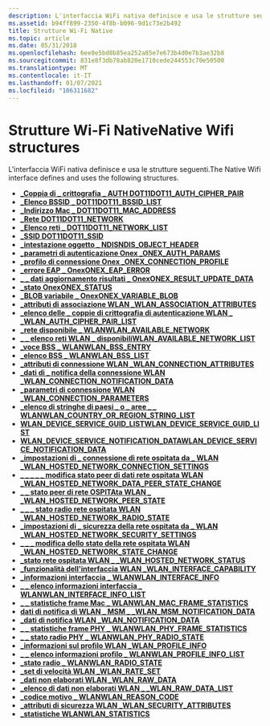 ```yaml
---
description: L'interfaccia WiFi nativa definisce e usa le strutture seguenti.
ms.assetid: b94ff899-2350-4f8b-b096-9d1c73e2b492
title: Strutture Wi-Fi Native
ms.topic: article
ms.date: 05/31/2018
ms.openlocfilehash: 6ee8e5bd8b85ea252a85e7e673b4d0e7b3ae32b8
ms.sourcegitcommit: 831e8f3db78ab820e1710cede244553c70e50500
ms.translationtype: MT
ms.contentlocale: it-IT
ms.lasthandoff: 01/07/2021
ms.locfileid: "106311682"
---
```

# <a name="native-wifi-structures"></a><span data-ttu-id="6f0ac-103">Strutture Wi-Fi Native</span><span class="sxs-lookup"><span data-stu-id="6f0ac-103">Native Wifi structures</span></span>

<span data-ttu-id="6f0ac-104">L'interfaccia WiFi nativa definisce e usa le strutture seguenti.</span><span class="sxs-lookup"><span data-stu-id="6f0ac-104">The Native Wifi interface defines and uses the following structures.</span></span>

-   [<span data-ttu-id="6f0ac-105">**\_Coppia di \_ crittografia \_ AUTH DOT11**</span><span class="sxs-lookup"><span data-stu-id="6f0ac-105">**DOT11\_AUTH\_CIPHER\_PAIR**</span></span>](dot11-auth-cipher-pair.md)
-   [<span data-ttu-id="6f0ac-106">**\_Elenco BSSID \_ DOT11**</span><span class="sxs-lookup"><span data-stu-id="6f0ac-106">**DOT11\_BSSID\_LIST**</span></span>](dot11-bssid-list.md)
-   [<span data-ttu-id="6f0ac-107">**\_Indirizzo Mac \_ DOT11**</span><span class="sxs-lookup"><span data-stu-id="6f0ac-107">**DOT11\_MAC\_ADDRESS**</span></span>](dot11-mac-address-type.md)
-   [<span data-ttu-id="6f0ac-108">**\_Rete DOT11**</span><span class="sxs-lookup"><span data-stu-id="6f0ac-108">**DOT11\_NETWORK**</span></span>](/windows/desktop/api/wlanapi/ns-wlanapi-dot11_network)
-   [<span data-ttu-id="6f0ac-109">**\_Elenco reti \_ DOT11**</span><span class="sxs-lookup"><span data-stu-id="6f0ac-109">**DOT11\_NETWORK\_LIST**</span></span>](/windows/desktop/api/wlanapi/ns-wlanapi-dot11_network_list)
-   [<span data-ttu-id="6f0ac-110">**\_SSID DOT11**</span><span class="sxs-lookup"><span data-stu-id="6f0ac-110">**DOT11\_SSID**</span></span>](dot11-ssid.md)
-   [<span data-ttu-id="6f0ac-111">**\_intestazione oggetto \_ NDIS**</span><span class="sxs-lookup"><span data-stu-id="6f0ac-111">**NDIS\_OBJECT\_HEADER**</span></span>](ndis-object-header.md)
-   [<span data-ttu-id="6f0ac-112">**\_parametri di autenticazione Onex \_**</span><span class="sxs-lookup"><span data-stu-id="6f0ac-112">**ONEX\_AUTH\_PARAMS**</span></span>](/windows/desktop/api/dot1x/ns-dot1x-onex_auth_params)
-   [<span data-ttu-id="6f0ac-113">**\_profilo di connessione Onex \_**</span><span class="sxs-lookup"><span data-stu-id="6f0ac-113">**ONEX\_CONNECTION\_PROFILE**</span></span>](onex-connection-profile.md)
-   [<span data-ttu-id="6f0ac-114">**\_errore EAP \_ Onex**</span><span class="sxs-lookup"><span data-stu-id="6f0ac-114">**ONEX\_EAP\_ERROR**</span></span>](/windows/desktop/api/dot1x/ns-dot1x-onex_eap_error)
-   [<span data-ttu-id="6f0ac-115">**\_ \_ dati aggiornamento risultati \_ Onex**</span><span class="sxs-lookup"><span data-stu-id="6f0ac-115">**ONEX\_RESULT\_UPDATE\_DATA**</span></span>](/windows/desktop/api/dot1x/ns-dot1x-onex_result_update_data)
-   [<span data-ttu-id="6f0ac-116">**\_stato Onex**</span><span class="sxs-lookup"><span data-stu-id="6f0ac-116">**ONEX\_STATUS**</span></span>](/windows/desktop/api/dot1x/ns-dot1x-onex_status)
-   [<span data-ttu-id="6f0ac-117">**\_BLOB variabile \_ Onex**</span><span class="sxs-lookup"><span data-stu-id="6f0ac-117">**ONEX\_VARIABLE\_BLOB**</span></span>](/windows/desktop/api/dot1x/ns-dot1x-onex_variable_blob)
-   [<span data-ttu-id="6f0ac-118">**\_attributi di associazione WLAN \_**</span><span class="sxs-lookup"><span data-stu-id="6f0ac-118">**WLAN\_ASSOCIATION\_ATTRIBUTES**</span></span>](/windows/desktop/api/wlanapi/ns-wlanapi-wlan_association_attributes)
-   [<span data-ttu-id="6f0ac-119">**\_elenco delle \_ coppie di crittografia di autenticazione WLAN \_ \_**</span><span class="sxs-lookup"><span data-stu-id="6f0ac-119">**WLAN\_AUTH\_CIPHER\_PAIR\_LIST**</span></span>](/windows/desktop/api/wlanapi/ns-wlanapi-wlan_auth_cipher_pair_list)
-   [<span data-ttu-id="6f0ac-120">**\_rete disponibile \_ WLAN**</span><span class="sxs-lookup"><span data-stu-id="6f0ac-120">**WLAN\_AVAILABLE\_NETWORK**</span></span>](/windows/desktop/api/wlanapi/ns-wlanapi-wlan_available_network)
-   [<span data-ttu-id="6f0ac-121">**\_ \_ elenco reti WLAN \_ disponibili**</span><span class="sxs-lookup"><span data-stu-id="6f0ac-121">**WLAN\_AVAILABLE\_NETWORK\_LIST**</span></span>](/windows/desktop/api/wlanapi/ns-wlanapi-wlan_available_network_list)
-   [<span data-ttu-id="6f0ac-122">**\_voce BSS \_ WLAN**</span><span class="sxs-lookup"><span data-stu-id="6f0ac-122">**WLAN\_BSS\_ENTRY**</span></span>](/windows/desktop/api/wlanapi/ns-wlanapi-wlan_bss_entry)
-   [<span data-ttu-id="6f0ac-123">**\_elenco BSS \_ WLAN**</span><span class="sxs-lookup"><span data-stu-id="6f0ac-123">**WLAN\_BSS\_LIST**</span></span>](/windows/desktop/api/wlanapi/ns-wlanapi-wlan_bss_list)
-   [<span data-ttu-id="6f0ac-124">**\_attributi di connessione WLAN \_**</span><span class="sxs-lookup"><span data-stu-id="6f0ac-124">**WLAN\_CONNECTION\_ATTRIBUTES**</span></span>](/windows/desktop/api/wlanapi/ns-wlanapi-wlan_connection_attributes)
-   [<span data-ttu-id="6f0ac-125">**\_dati di \_ notifica della connessione WLAN \_**</span><span class="sxs-lookup"><span data-stu-id="6f0ac-125">**WLAN\_CONNECTION\_NOTIFICATION\_DATA**</span></span>](/windows/desktop/api/wlanapi/ns-wlanapi-wlan_connection_notification_data)
-   [<span data-ttu-id="6f0ac-126">**\_parametri di connessione WLAN \_**</span><span class="sxs-lookup"><span data-stu-id="6f0ac-126">**WLAN\_CONNECTION\_PARAMETERS**</span></span>](/windows/desktop/api/wlanapi/ns-wlanapi-wlan_connection_parameters)
-   [<span data-ttu-id="6f0ac-127">**\_elenco di stringhe di paesi \_ o \_ aree \_ \_ WLAN**</span><span class="sxs-lookup"><span data-stu-id="6f0ac-127">**WLAN\_COUNTRY\_OR\_REGION\_STRING\_LIST**</span></span>](/windows/desktop/api/wlanapi/ns-wlanapi-wlan_country_or_region_string_list)
-   [<span data-ttu-id="6f0ac-128">**WLAN_DEVICE_SERVICE_GUID_LIST**</span><span class="sxs-lookup"><span data-stu-id="6f0ac-128">**WLAN_DEVICE_SERVICE_GUID_LIST**</span></span>](/windows/win32/api/wlanapi/ns-wlanapi-wlan_device_service_guid_list)
-   [<span data-ttu-id="6f0ac-129">**WLAN_DEVICE_SERVICE_NOTIFICATION_DATA**</span><span class="sxs-lookup"><span data-stu-id="6f0ac-129">**WLAN_DEVICE_SERVICE_NOTIFICATION_DATA**</span></span>](/windows/win32/api/wlanapi/ns-wlanapi-wlan_device_service_notification_data)
-   [<span data-ttu-id="6f0ac-130">**\_impostazioni di \_ connessione di rete ospitata da \_ WLAN \_**</span><span class="sxs-lookup"><span data-stu-id="6f0ac-130">**WLAN\_HOSTED\_NETWORK\_CONNECTION\_SETTINGS**</span></span>](/windows/desktop/api/Wlanapi/ns-wlanapi-wlan_hosted_network_connection_settings)
-   [<span data-ttu-id="6f0ac-131">**\_ \_ \_ \_ \_ modifica stato peer di dati rete ospitata WLAN \_**</span><span class="sxs-lookup"><span data-stu-id="6f0ac-131">**WLAN\_HOSTED\_NETWORK\_DATA\_PEER\_STATE\_CHANGE**</span></span>](/windows/desktop/api/Wlanapi/ns-wlanapi-wlan_hosted_network_data_peer_state_change)
-   [<span data-ttu-id="6f0ac-132">**\_ \_ stato peer di rete OSPITAta WLAN \_ \_**</span><span class="sxs-lookup"><span data-stu-id="6f0ac-132">**WLAN\_HOSTED\_NETWORK\_PEER\_STATE**</span></span>](/windows/desktop/api/Wlanapi/ns-wlanapi-wlan_hosted_network_peer_state)
-   [<span data-ttu-id="6f0ac-133">**\_ \_ \_ stato radio rete ospitata WLAN \_**</span><span class="sxs-lookup"><span data-stu-id="6f0ac-133">**WLAN\_HOSTED\_NETWORK\_RADIO\_STATE**</span></span>](/windows/desktop/api/Wlanapi/ns-wlanapi-wlan_hosted_network_radio_state)
-   [<span data-ttu-id="6f0ac-134">**\_impostazioni di \_ sicurezza della rete ospitata da \_ WLAN \_**</span><span class="sxs-lookup"><span data-stu-id="6f0ac-134">**WLAN\_HOSTED\_NETWORK\_SECURITY\_SETTINGS**</span></span>](/windows/desktop/api/Wlanapi/ns-wlanapi-wlan_hosted_network_security_settings)
-   [<span data-ttu-id="6f0ac-135">**\_ \_ \_ modifica dello stato della rete ospitata WLAN \_**</span><span class="sxs-lookup"><span data-stu-id="6f0ac-135">**WLAN\_HOSTED\_NETWORK\_STATE\_CHANGE**</span></span>](/windows/desktop/api/Wlanapi/ns-wlanapi-wlan_hosted_network_state_change)
-   [<span data-ttu-id="6f0ac-136">**\_stato rete ospitata WLAN \_ \_**</span><span class="sxs-lookup"><span data-stu-id="6f0ac-136">**WLAN\_HOSTED\_NETWORK\_STATUS**</span></span>](/windows/desktop/api/Wlanapi/ns-wlanapi-wlan_hosted_network_status)
-   [<span data-ttu-id="6f0ac-137">**\_funzionalità dell'interfaccia WLAN \_**</span><span class="sxs-lookup"><span data-stu-id="6f0ac-137">**WLAN\_INTERFACE\_CAPABILITY**</span></span>](/windows/desktop/api/wlanapi/ns-wlanapi-wlan_interface_capability)
-   [<span data-ttu-id="6f0ac-138">**\_informazioni interfaccia \_ WLAN**</span><span class="sxs-lookup"><span data-stu-id="6f0ac-138">**WLAN\_INTERFACE\_INFO**</span></span>](/windows/desktop/api/wlanapi/ns-wlanapi-wlan_interface_info)
-   [<span data-ttu-id="6f0ac-139">**\_ \_ elenco informazioni interfaccia \_ WLAN**</span><span class="sxs-lookup"><span data-stu-id="6f0ac-139">**WLAN\_INTERFACE\_INFO\_LIST**</span></span>](/windows/desktop/api/wlanapi/ns-wlanapi-wlan_interface_info_list)
-   [<span data-ttu-id="6f0ac-140">**\_ \_ statistiche frame Mac \_ WLAN**</span><span class="sxs-lookup"><span data-stu-id="6f0ac-140">**WLAN\_MAC\_FRAME\_STATISTICS**</span></span>](/windows/desktop/api/wlanapi/ns-wlanapi-wlan_mac_frame_statistics)
-   [<span data-ttu-id="6f0ac-141">**dati di notifica di WLAN \_ MSM \_ \_**</span><span class="sxs-lookup"><span data-stu-id="6f0ac-141">**WLAN\_MSM\_NOTIFICATION\_DATA**</span></span>](/windows/desktop/api/wlanapi/ns-wlanapi-wlan_msm_notification_data)
-   <span data-ttu-id="6f0ac-142">[**\_dati di notifica WLAN \_**](/previous-versions/windows/desktop/legacy/ms706902(v=vs.85))</span><span class="sxs-lookup"><span data-stu-id="6f0ac-142">[**WLAN\_NOTIFICATION\_DATA**](/previous-versions/windows/desktop/legacy/ms706902(v=vs.85))</span></span>
-   [<span data-ttu-id="6f0ac-143">**\_ \_ statistiche frame PHY \_ WLAN**</span><span class="sxs-lookup"><span data-stu-id="6f0ac-143">**WLAN\_PHY\_FRAME\_STATISTICS**</span></span>](/windows/desktop/api/wlanapi/ns-wlanapi-wlan_phy_frame_statistics)
-   [<span data-ttu-id="6f0ac-144">**\_ \_ stato radio PHY \_ WLAN**</span><span class="sxs-lookup"><span data-stu-id="6f0ac-144">**WLAN\_PHY\_RADIO\_STATE**</span></span>](/windows/desktop/api/wlanapi/ns-wlanapi-wlan_phy_radio_state)
-   [<span data-ttu-id="6f0ac-145">**\_informazioni sul profilo WLAN \_**</span><span class="sxs-lookup"><span data-stu-id="6f0ac-145">**WLAN\_PROFILE\_INFO**</span></span>](/windows/desktop/api/wlanapi/ns-wlanapi-wlan_profile_info)
-   [<span data-ttu-id="6f0ac-146">**\_ \_ elenco informazioni profilo \_ WLAN**</span><span class="sxs-lookup"><span data-stu-id="6f0ac-146">**WLAN\_PROFILE\_INFO\_LIST**</span></span>](/windows/desktop/api/wlanapi/ns-wlanapi-wlan_profile_info_list)
-   [<span data-ttu-id="6f0ac-147">**\_stato radio \_ WLAN**</span><span class="sxs-lookup"><span data-stu-id="6f0ac-147">**WLAN\_RADIO\_STATE**</span></span>](/windows/desktop/api/wlanapi/ns-wlanapi-wlan_radio_state)
-   [<span data-ttu-id="6f0ac-148">**\_set di velocità WLAN \_**</span><span class="sxs-lookup"><span data-stu-id="6f0ac-148">**WLAN\_RATE\_SET**</span></span>](/windows/desktop/api/wlanapi/ns-wlanapi-wlan_rate_set)
-   [<span data-ttu-id="6f0ac-149">**\_dati non elaborati WLAN \_**</span><span class="sxs-lookup"><span data-stu-id="6f0ac-149">**WLAN\_RAW\_DATA**</span></span>](/windows/desktop/api/wlanapi/ns-wlanapi-wlan_raw_data)
-   [<span data-ttu-id="6f0ac-150">**\_elenco di dati non elaborati WLAN \_ \_**</span><span class="sxs-lookup"><span data-stu-id="6f0ac-150">**WLAN\_RAW\_DATA\_LIST**</span></span>](/windows/desktop/api/wlanapi/ns-wlanapi-wlan_raw_data_list)
-   [<span data-ttu-id="6f0ac-151">**\_codice motivo \_ WLAN**</span><span class="sxs-lookup"><span data-stu-id="6f0ac-151">**WLAN\_REASON\_CODE**</span></span>](wlan-reason-code.md)
-   [<span data-ttu-id="6f0ac-152">**\_attributi di sicurezza WLAN \_**</span><span class="sxs-lookup"><span data-stu-id="6f0ac-152">**WLAN\_SECURITY\_ATTRIBUTES**</span></span>](/windows/desktop/api/wlanapi/ns-wlanapi-wlan_security_attributes)
-   [<span data-ttu-id="6f0ac-153">**\_statistiche WLAN**</span><span class="sxs-lookup"><span data-stu-id="6f0ac-153">**WLAN\_STATISTICS**</span></span>](/windows/desktop/api/wlanapi/ns-wlanapi-wlan_statistics)
